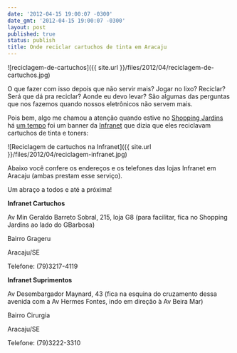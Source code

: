 ```yaml
---
date: '2012-04-15 19:00:07 -0300'
date_gmt: '2012-04-15 19:00:07 -0300'
layout: post
published: true
status: publish
title: Onde reciclar cartuchos de tinta em Aracaju
---
```


![reciclagem-de-cartuchos]({{ site.url }}/files/2012/04/reciclagem-de-cartuchos.jpg)

O que fazer com isso depois que não servir mais? Jogar no lixo? Reciclar? Será que dá pra reciclar? Aonde eu devo levar? São algumas das perguntas que nos fazemos quando nossos eletrônicos não servem mais.

<!--more-->

Pois bem, algo me chamou a atenção quando estive no [Shopping Jardins](http://www.shoppingjardins.com.br/) há [um tempo](http://jornalnerds.blogspot.com.br/2010/12/reciclagem-cartuchos-de-impressora.html) foi um banner da [Infranet](http://www.infranet.com.br/) que dizia que eles reciclavam cartuchos de tinta e toners:

![Reciclagem de cartuchos na Infranet]({{ site.url }}/files/2012/04/reciclagem-infranet.jpg)

Abaixo você confere os endereços e os telefones das lojas Infranet em Aracaju (ambas prestam esse serviço).

Um abraço a todos e até a próxima!

**Infranet Cartuchos**

Av Min Geraldo Barreto Sobral, 215, loja G8 (para facilitar, fica no Shopping Jardins ao lado do GBarbosa)

Bairro Grageru

Aracaju/SE

Telefone: (79)3217-4119

**Infranet Suprimentos**

Av Desembargador Maynard, 43 (fica na esquina do cruzamento dessa avenida com a Av Hermes Fontes, indo em direção à Av Beira Mar)

Bairro Cirurgia

Aracaju/SE

Telefone: (79)3222-3310